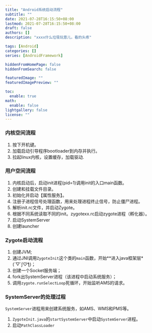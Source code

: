 ```yaml
---
title: "Android系统启动流程"
subtitle: ""
date: 2021-07-28T16:15:50+08:00
lastmod: 2021-07-28T16:15:50+08:00
draft: false
authors: []
description: "xxxx什么垃圾玩意儿，看的头疼"

tags: [Android]
categories: []
series: [AndroidFramework]

hiddenFromHomePage: false
hiddenFromSearch: false

featuredImage: ""
featuredImagePreview: ""

toc:
  enable: true
math:
  enable: false
lightgallery: false
license: ""
---
```


<!--more-->
### 内核空间流程

1. 按下开机键。
2. 加载启动引导程序bootloader到内存并执行。
3. 拉起linux内核，设置缓存，加载驱动.

### 用户空间流程

1. 内核启动后，启动init进程(pid=1)调用init的入口main函数。
2. 创建和挂载文件目录。
3. 初始化并启动【属性服务】。
4. 注册子进程信号处理函数，用来处理进程终止信号，防止僵尸进程。
5. 解析init.rc文件，并启动Zygote。          
6. 根据不同系统读取不同的init。zygotexx.rc启动zygote进程（孵化器）。
7. 启动SystemServer
8.  创建launcher

### Zygote启动流程

1. 创建JVM;
2. 通过JNI调用`ZygoteInit`这个类的`main`函数，开始**进入java框架层*(´▽`ʃ♡ƪ)；
3. 创建一个Socket服务端；
4. fork出SystemServer进程（该进程中启动系统服务）；
5. 调用`zygote.runSelectLoop`死循环，开始监听AMS的请求。   

### SystemServer的处理过程

`SystemServer`进程用来创建系统服务，如AMS、WMS和PMS等。

1. `ZygoteInit.java`的`startSystemServer`中启动`SystemServer`进程。
2. 启动`PathClassLoader`
